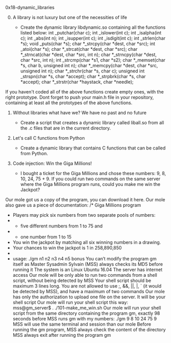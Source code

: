 0x18-dynamic_libraries

0. A library is not luxury but one of the necessities of life

	* Create the dynamic library libdynamic.so containing all the functions listed below:
int _putchar(char c);
int _islower(int c);
int _isalpha(int c);
int _abs(int n);
int _isupper(int c);
int _isdigit(int c);
int _strlen(char *s);
void _puts(char *s);
char *_strcpy(char *dest, char *src);
int _atoi(char *s);
char *_strcat(char *dest, char *src);
char *_strncat(char *dest, char *src, int n);
char *_strncpy(char *dest, char *src, int n);
int _strcmp(char *s1, char *s2);
char *_memset(char *s, char b, unsigned int n);
char *_memcpy(char *dest, char *src, unsigned int n);
char *_strchr(char *s, char c);
unsigned int _strspn(char *s, char *accept);
char *_strpbrk(char *s, char *accept);
char *_strstr(char *haystack, char *needle);

If you haven't coded all of the above functions create empty ones, with the right prototype.
Dont forget to push your main.h file in your repository, containing at least all the prototypes of the above functions.


1. Without libraries what have we? We have no past and no future

	* Create a script that creates a dynamic library called liball.so from all the .c files that are in the current directory. 

2. Let's call C functions from Python
	
	* Create a dynamic library that contains C functions that can be called from Python.


3. Code injection: Win the Giga Millions!

	* I bought a ticket for the Giga Millions and chose these numbers: 9, 8, 10, 24, 75 + 9. If you could run two commands on the same server where the Giga Millions program runs, could you make me win the Jackpot?

Our mole got us a copy of the program, you can download it here. Our mole also gave us a piece of documentation:
/* Giga Millions program                                                                                    
  * Players may pick six numbers from two separate pools of numbers:                                                
  * - five different numbers from 1 to 75 and                                                                       
  * - one number from 1 to 15                                                                                       
  * You win the jackpot by matching all six winning numbers in a drawing.                                           
  * Your chances to win the jackpot is 1 in 258,890,850                                                             
  *                                                                                                                 
  * usage: ./gm n1 n2 n3 n4 n5 bonus
You can’t modify the program gm itself as Master Sysadmin Sylvain (MSS) always checks its MD5 before running it
The system is an Linux Ubuntu 16.04
The server has internet access
Our mole will be only able to run two commands from a shell script, without being detected by MSS
Your shell script should be maximum 3 lines long. You are not allowed to use ;, &&, ||, |, ` (it would be detected by MSS), and have a maximum of two commands
Our mole has only the authorization to upload one file on the server. It will be your shell script
Our mole will run your shell script this way: mss@gm_server$ . ./101-make_me_win.sh
Our mole will run your shell script from the same directory containing the program gm, exactly 98 seconds before MSS runs gm with my numbers: ./gm 9 8 10 24 75 9
MSS will use the same terminal and session than our mole
Before running the gm program, MSS always check the content of the directory
MSS always exit after running the program gm
